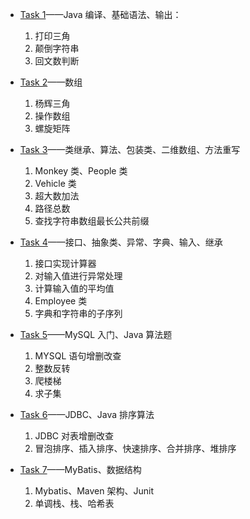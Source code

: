 + [Task 1]()——Java 编译、基础语法、输出：
  1. 打印三角
  2. 颠倒字符串
  3. 回文数判断

+ [Task 2]()——数组
  1. 杨辉三角
  2. 操作数组
  3. 螺旋矩阵

+ [Task 3]()——类继承、算法、包装类、二维数组、方法重写
  1. Monkey 类、People 类
  2. Vehicle 类
  3. 超大数加法
  4. 路径总数
  5. 查找字符串数组最长公共前缀

+ [Task 4]()——接口、抽象类、异常、字典、输入、继承
  1. 接口实现计算器
  2. 对输入值进行异常处理
  3. 计算输入值的平均值
  4. Employee 类
  5. 字典和字符串的子序列

+ [Task 5]()——MySQL 入门、Java 算法题
  1. MYSQL 语句增删改查
  2. 整数反转
  3. 爬楼梯
  4. 求子集

+ [Task 6]()——JDBC、Java 排序算法
  1. JDBC 对表增删改查
  2. 冒泡排序、插入排序、快速排序、合并排序、堆排序

+ [Task 7]()——MyBatis、数据结构
  1. Mybatis、Maven 架构、Junit
  2. 单调栈、栈、哈希表
